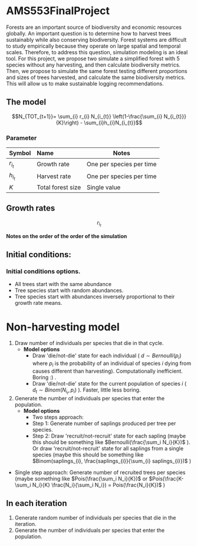 # AMS553FinalProject

Forests are an important source of biodiversity and economic resources globally. An important question is to determine how to harvest trees sustainably while also conserving biodiversity. Forest systems are difficult to study empirically because they operate on large spatial and temporal scales. Therefore, to address this question, simulation modeling is an ideal tool. For this project, we propose two simulate a simplified forest with 5 species without any harvesting, and then calculate biodiversity metrics. Then, we propose to simulate the same forest testing different proportions and sizes of trees harvested, and calculate the same biodiversity metrics. This will allow us to make sustainable logging recommendations. 

## The model

$$N_{TOT_{t+1}}= \sum_{i} r_{i} N_{i_{t}} \left(1-\frac{\sum_{i} N_{i_{t}}}{K}\right) - \sum_{i}h_{i}N_{i_{t}}$$


### Parameter

| Symbol | Name  | Notes       |
| ------|:------ | ----------- |
|$r_{i_{t}}$| Growth rate | One per species per time |
| $h_{i_{t}}$      | Harvest rate       |   One per species per time          |
| $K$  | Total forest size       |  Single value |


## Growth rates

$$r_{i_{t}}$$


**Notes on the order of the order of the simulation**

## Initial conditions:

### Initial conditions options.
* All trees start with the same abundance
* Tree species start with random abundances.
* Tree species start with abundances inversely proportional to their growth rate means.


# Non-harvesting model

1. Draw number of individuals per species that die in that cycle.
   * **Model options**
     * Draw 'die/not-die' state for each individual ( $d \sim Bernoulli(p_{i})$ where $p_{i}$ is the probability of an individual of species $i$ dying from causes different than harvesting). Computationally inefficient. Boring :) .
     * Draw 'die/not-die' state for the current population of species $i$ ( $d_{t} \sim Binom(N_{i_{t}},p_{i})$ ). Faster, little less boring.
2. Generate the number of individuals per species that enter the population.
   * **Model options**
     * Two steps approach:
      * Step 1: Generate number of saplings produced per tree per species.
      * Step 2: Draw 'recruit/not-recruit' state for each sapling (maybe this should be something like $Bernoulli(\frac{\sum_i N_i}{K})$ ). Or draw 'recruit/not-recruit' state for all saplings from a single species (maybe this should be something like $Binom(saplings_{i}, \frac{saplings_{i}}{\sum_{i} saplings_{i}})$ )
  *  Single step approach: Generate number of recruited trees per species (maybe something like $Pois(\frac{\sum_i N_i}{K})$ or $Pois(\frac{K- \sum_i N_i}{K} \frac{N_i}{\sum_i N_i}) = Pois(\frac{N_i}{K})$ )   
     

## In each iteration

1) Generate random number of individuals per species that die in the iteration.
2) Generate the number of individuals per species that enter the population.










